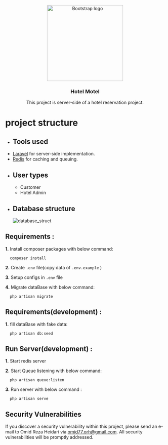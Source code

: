 <p align="center">
  <a href="https://getbootstrap.com/">
    <img src="https://user-images.githubusercontent.com/30191548/135165218-05c4655c-81e1-4ae5-896e-41cabfd1e7f2.jpg" alt="Bootstrap logo" width="240" height="240">
  </a>
</p>
<h3 align="center">Hotel Motel</h3>
<p align="center">
  This project is server-side of a hotel reservation project.
</p>

# project structure

- ## Tools used
<ul> 
    <li><a href="https://laravel.com">Laravel</a> for server-side implementation.</li>
    <li><a href="https://redis.io/">Redis</a> for caching and queuing.</li>
</ul>


- ## User types
    - Customer
    - Hotel Admin
    
- ## Database structure 

  ![database_struct](https://user-images.githubusercontent.com/30191548/135037522-5f964bf3-8669-4a71-adee-919cc11661cb.png)




## Requirements :

**1.** Install composer packages with below command:

```shell script
  composer install
```

**2.** Create `.env` file(copy data of `.env.example` )

**3.** Setup configs in `.env` file

**4.** Migrate dataBase with below command:

```shell script
  php artisan migrate
```

## Requirements(development) :

**1.** fill dataBase with fake data:
 
```shell script
  php artisan db:seed
```

## Run Server(development) :

**1.** Start redis server

**2.** Start Queue listening with below command:

```shell script
  php artisan queue:listen
```

**3.** Run server with below command :
```shell script
  php artisan serve
```


## Security Vulnerabilities

If you discover a security vulnerability within this project, please send an e-mail to Omid Reza Heidari via [omid77.orh@gmail.com](mailto:omid77.orh@gmail.com). All security vulnerabilities will be promptly addressed.
